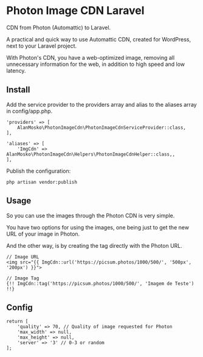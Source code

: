 # Photon Image CDN Laravel

CDN from Photon (Automattic) to Laravel.

A practical and quick way to use Automattic CDN, created for WordPress, next to your Laravel project.

With Photon's CDN, you have a web-optimized image, removing all unnecessary information for the web, in addition to high speed and low latency.

## Install

Add the service provider to the providers array and alias to the aliases array in config/app.php.

```
'providers' => [
    AlanMosko\PhotonImageCdn\PhotonImageCdnServiceProvider::class,
],
```
 
```
'aliases' => [
    'ImgCdn' => AlanMosko\PhotonImageCdn\Helpers\PhotonImageCdnHelper::class,,
],
```

Publish the configuration:

```
php artisan vendor:publish
```

## Usage

So you can use the images through the Photon CDN is very simple.

You have two options for using the images, one being just to get the new URL of your image in Photon.

And the other way, is by creating the tag directly with the Photon URL.

```
// Image URL
<img src="{{ ImgCdn::url('https://picsum.photos/1000/500/', '500px', '200px') }}">

// Image Tag
{!! ImgCdn::tag('https://picsum.photos/1000/500/', 'Imagem de Teste') !!}
```

## Config

```
return [
    'quality' => 70, // Quality of image requested for Photon
    'max_width' => null,
    'max_height' => null,
    'server' => '3' // 0-3 or random
];
```